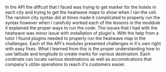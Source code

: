 In the API the diffcult that I faced was trying to get marker for the hotels in each city and trying to get the heatwave maps to show when I ran the cell. The random city syntax did at times made it complicated to properly run the syntax however when I carefully worked each of the lessons in the moddule it explained the proper ways to run the code. The issues that I had with the heatwave was minor issue with installation of plugin's. With the help from a tutor I found plugins needed to properly run the heatwave map in the challenges. 
Each of the API's modules presented challenges in it's own right with easy fixes. What I learned from this is the proper understanding how to use latitude and longitude to create marks for various destination. Each cordinate can locate various destinations as well as accomdcations that company's utilze operations to reach it's customers easier. 
